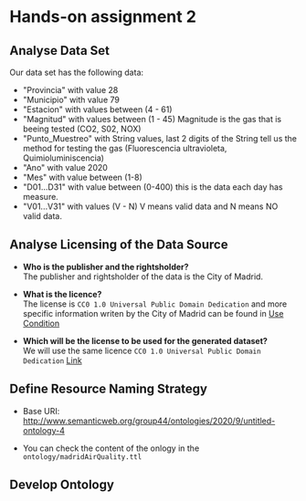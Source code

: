 # Hands-on assignment 2  

## Analyse Data Set  

Our data set has the following data:  

- "Provincia" with value 28  
- "Municipio" with value 79  
- "Estacion" with values between (4 - 61)  
- "Magnitud" with values between (1 - 45) Magnitude is the gas that is beeing tested (CO2, S02, NOX)  
- "Punto\_Muestreo" with String values, last 2 digits of the String tell us the method for testing the gas (Fluorescencia ultravioleta, Quimioluminiscencia)  
- "Ano" with value 2020  
- "Mes" with value between (1-8)  
- "D01...D31" with value between (0-400) this is the data each day has measure.
- "V01...V31" with values (V - N) V means valid data and N means NO valid data.  

## Analyse Licensing of the Data Source  

- **Who is the publisher and the rightsholder?**  
The publisher and rightsholder of the data is the City of Madrid.  

- **What is the licence?**  
The license is ``CC0 1.0 Universal Public Domain Dedication`` and more specific information writen by the City of Madrid can be found in [Use Condition](https://datos.madrid.es/egob/catalogo/aviso-legal)  

- **Which will be the license to be used for the generated dataset?**  
We will use the same licence ``CC0 1.0 Universal Public Domain Dedication`` [Link](https://creativecommons.org/publicdomain/zero/1.0/deed.en)

## Define Resource Naming Strategy  
* Base URI: http://www.semanticweb.org/group44/ontologies/2020/9/untitled-ontology-4 

* You can check the content of the onlogy in the `ontology/madridAirQuality.ttl`


## Develop Ontology  
